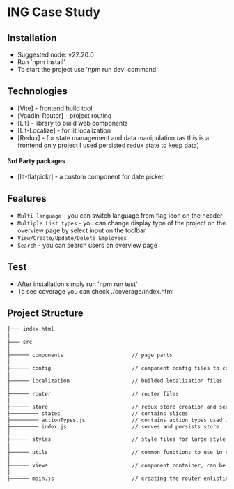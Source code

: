 # ING Case Study

## Installation
- Suggested node: v22.20.0
- Run 'npm install'
- To start the project use 'npm run dev' command

## Technologies
- [Vite] - frontend build tool
- [Vaadin-Router] - project routing
- [Lit] - library to build web components
- [Lit-Localize] - for lit localization
- [Redux] - for state management and data manipulation (as this is a frontend only project I used persisted redux state to keep data)

#### 3rd Party packages
 - [lit-flatpickr] - a custom component for date picker.

## Features
- `Multi language` - you can switch language from flag icon on the header
- `Multiple List types` - you can change display type of the project on the overview page by select input on the toolbar
- `View/Create/Update/Delete Employees`
- `Search` - you can search users on overview page

## Test
- After installation simply run 'npm run test'
- To see coverage you can check ./coverage/index.html

## Project Structure
``` bash
├─── index.html
│
├─── src
│
├────── components                      // page parts
│
├────── config                          // component config files to collect in one place. Main purpose is collecting all static information under one folder
│
├────── localization                    // builded localization files. No need to change, automatically created by lit localization
│
├────── router                          // router files
│
├────── store                           // redux store creation and services
├───────── states                       // contains slices
├───────── actionTypes.js               // contains action types used in slices
├───────── index.js                     // serves and persists store
│
├────── styles                          // style files for large style enlistings
│
├────── utils                           // common functions to use in components, views,... etc.
│
├────── views                           // component container, can be considered as pages
│
├────── main.js                         // creating the router enlisting on index.html
```

